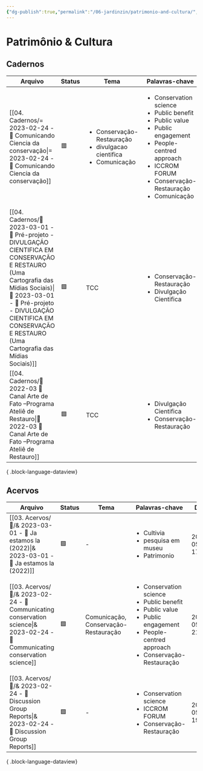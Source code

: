 ```yaml
---
{"dg-publish":true,"permalink":"/06-jardinzin/patrimonio-and-cultura/","created":"2023-05-15T16:59:52.448-03:00","updated":"2023-05-15T22:09:23.652-03:00"}
---
```



# Patrimônio & Cultura

## Cadernos

| Arquivo                                                                                                                                                                                                                                                              | Status | Tema                                                                                        | Palavras-chave                                                                                                                                                                                                        | Data             |
| -------------------------------------------------------------------------------------------------------------------------------------------------------------------------------------------------------------------------------------------------------------------- | ------ | ------------------------------------------------------------------------------------------- | --------------------------------------------------------------------------------------------------------------------------------------------------------------------------------------------------------------------- | ---------------- |
| [[04. Cadernos/= 2023-02-24 - 📝️ Comunicando Ciencia da conservação\|= 2023-02-24 - 📝️ Comunicando Ciencia da conservação]]                                                                                                                                     | 🟥     | <ul><li>Conservação-Restauração</li><li>divulgacao cientifica</li><li>Comunicação</li></ul> | <ul><li>Conservation science</li><li>Public benefit</li><li>Public value</li><li>Public engagement</li><li>People-centred approach</li><li>ICCROM FORUM</li><li>Conservação-Restauração</li><li>Comunicação</li></ul> | 2023-05-17 15:07 |
| [[04. Cadernos/🌲️ 2023-03-01 - 📝️ Pré-projeto - DIVULGAÇÃO CIENTIFICA EM CONSERVAÇÃO E RESTAURO (Uma Cartografia das Mídias Sociais)\|🌲️ 2023-03-01 - 📝️ Pré-projeto - DIVULGAÇÃO CIENTIFICA EM CONSERVAÇÃO E RESTAURO (Uma Cartografia das Mídias Sociais)]] | 🟩️    | TCC                                                                                         | <ul><li>Conservação-Restauração</li><li>Divulgação Cientifica</li></ul>                                                                                                                                               | 2023-05-15 17:05 |
| [[04. Cadernos/🌿️ 2022-03 📝️ Canal Arte de Fato –Programa Ateliê de Restauro\|🌿️ 2022-03 📝️ Canal Arte de Fato –Programa Ateliê de Restauro]]                                                                                                                 | 🟩️    | TCC                                                                                         | <ul><li>Divulgação Cientifica</li><li>Conservação-Restauração</li></ul>                                                                                                                                               | 2023-05-15 17:05 |

{ .block-language-dataview}

## Acervos

| Arquivo                                                                                                                             | Status | Tema                                 | Palavras-chave                                                                                                                                                               | Data             |
| ----------------------------------------------------------------------------------------------------------------------------------- | ------ | ------------------------------------ | ---------------------------------------------------------------------------------------------------------------------------------------------------------------------------- | ---------------- |
| [[03. Acervos/📜️/& 2023-03-01 - 📜️ Ja estamos la (2022)\|& 2023-03-01 - 📜️ Ja estamos la (2022)]]                             | 🟩️    | \-                                   | <ul><li>Cultivia</li><li>pesquisa em museu</li><li>Patrimonio</li></ul>                                                                                                      | 2023-05-22 17:10 |
| [[03. Acervos/📜️/& 2023-02-24 - 📜️ Communicating conservation science\|& 2023-02-24 - 📜️ Communicating conservation science]] | 🟩️    | Comunicação, Conservação-Restauração | <ul><li>Conservation science</li><li>Public benefit</li><li>Public value</li><li>Public engagement</li><li>People-centred approach</li><li>Conservação-Restauração</li></ul> | 2023-05-15 21:52 |
| [[03. Acervos/📜️/& 2023-02-24 - 📜️ Discussion Group Reports\|& 2023-02-24 - 📜️ Discussion Group Reports]]                     | 🟩️    | \-                                   | <ul><li>Conservation science</li><li>ICCROM FORUM</li><li>Conservação-Restauração</li></ul>                                                                                  | 2023-05-15 19:35 |

{ .block-language-dataview}